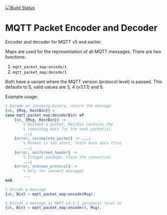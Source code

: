 [![Build Status](https://travis-ci.org/zotonic/mqtt_packet_map.svg?branch=master)](https://travis-ci.org/zotonic/mqtt_packet_map)


MQTT Packet Encoder and Decoder
===============================

Encoder and decoder for MQTT v5 and earlier.

Maps are used for the representation of all MQTT messages.
There are two functions:

 1. `mqtt_packet_map:encode/1`
 2. `mqtt_packet_map:decode/1`

Both have a variant where the MQTT version (protocol level) is passed.
This defaults to 5, valid values are 3, 4 (v3.1.1) and 5.

Example usage:

```erlang
% Decode an incoming binary, return the message
{ok, {Msg, RestBin}} =
case mqtt_packet_map:decode(Bin) of
    {ok, {Msg, RestBin}} ->
        % Decoded a packet, RestBin contains the
        % remaining data for the next packet(s).
        ...;
    {error, incomplete_packet} -> ...;
        % Packet is too short, fetch more data first
        ...;
    {error, malformed_header} ->
        % Illegal package, close the connection
        ...;
    {error, unknown_protocol} ->
        % Only for connect messages
        ...
end.

% Encode a message
{ok, Bin} = mqtt_packet_map:encode(Msg).

% Encode a message as MQTT v3.1.1 (protocol level 4)
{ok, Bin} = mqtt_packet_map:encode(4, Msg).
```

